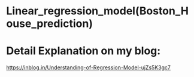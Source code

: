 # Linear_regression_model(Boston_House_prediction)
# Detail Explanation on my blog:
https://inblog.in/Understanding-of-Regression-Model-ujZs5K3gc7
